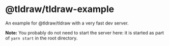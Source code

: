 # @tldraw/tldraw-example

An example for @tldraw/tldraw with a very fast dev server.

**Note:** You probably do not need to start the server here: it is started as
part of `yarn start` in the root directory.
